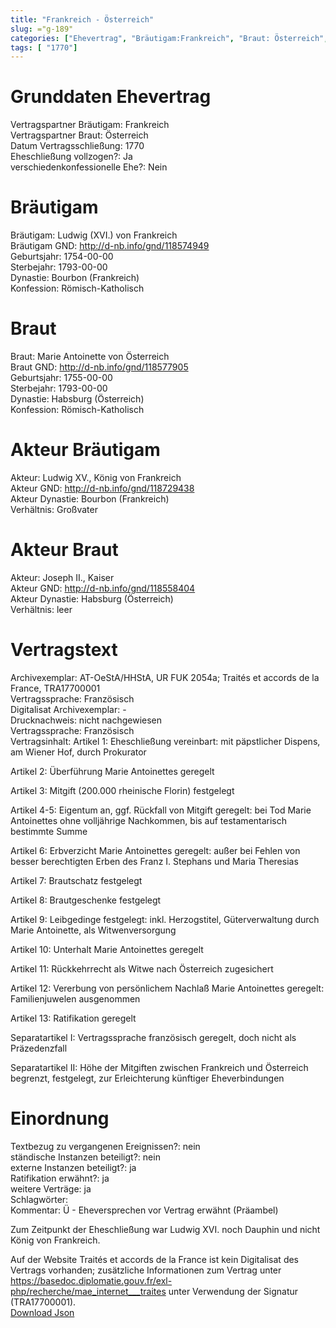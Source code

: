 ```yaml
---
title: "Frankreich - Österreich"
slug: ="g-189"
categories: ["Ehevertrag", "Bräutigam:Frankreich", "Braut: Österreich", "Eheschließung vollzogen?:Ja", "verschiedenkonfessionelle Ehe?:Nein", "Dynastie Bräutigam:Bourbon (Frankreich)", "Akteur Bräutigam:Ludwig XV., König von Frankreich", "Akteur Braut:Joseph II., Kaiser", "Textbezug?:nein", "Ständisch?:nein", "Ratifikation?:ja", "Sonstiges?:ja", "Bräutigam:Frankreich", "Braut: Österreich"]
tags: [ "1770"]
---
```

<!--more-->

# Grunddaten Ehevertrag

Vertragspartner Bräutigam: Frankreich<br>
Vertragspartner Braut: Österreich<br>
Datum Vertragsschließung: 1770<br>
Eheschließung vollzogen?: Ja<br>
verschiedenkonfessionelle Ehe?: Nein<br>
# Bräutigam

Bräutigam: Ludwig (XVI.) von Frankreich<br>
Bräutigam GND: http://d-nb.info/gnd/118574949<br>
Geburtsjahr: 1754-00-00<br>
Sterbejahr: 1793-00-00<br>
Dynastie: Bourbon (Frankreich)<br>
Konfession: Römisch-Katholisch<br>
# Braut

Braut: Marie Antoinette von Österreich<br>
Braut GND: http://d-nb.info/gnd/118577905<br>
Geburtsjahr: 1755-00-00<br>
Sterbejahr: 1793-00-00<br>
Dynastie: Habsburg (Österreich)<br>
Konfession: Römisch-Katholisch<br>
# Akteur Bräutigam

Akteur: Ludwig XV., König von Frankreich<br>
Akteur GND: http://d-nb.info/gnd/118729438<br>
Akteur Dynastie: Bourbon (Frankreich)<br>
Verhältnis: Großvater<br>
# Akteur Braut

Akteur: Joseph II., Kaiser<br>
Akteur GND: http://d-nb.info/gnd/118558404<br>
Akteur Dynastie: Habsburg (Österreich)<br>
Verhältnis: leer<br>
# Vertragstext

Archivexemplar:  AT-OeStA/HHStA, UR FUK 2054a; Traités et accords de la France, TRA17700001<br>
Vertragssprache: Französisch<br>
Digitalisat Archivexemplar: -<br>
Drucknachweis: nicht nachgewiesen<br>
Vertragssprache: Französisch<br>
Vertragsinhalt: Artikel 1: Eheschließung vereinbart: mit päpstlicher Dispens, am Wiener Hof, durch Prokurator

Artikel 2: Überführung Marie Antoinettes geregelt

Artikel 3: Mitgift (200.000 rheinische Florin) festgelegt

Artikel 4-5: Eigentum an, ggf. Rückfall von Mitgift geregelt: bei Tod Marie Antoinettes ohne volljährige Nachkommen, bis auf testamentarisch bestimmte Summe

Artikel 6: Erbverzicht Marie Antoinettes geregelt: außer bei Fehlen von besser berechtigten Erben des Franz I. Stephans und Maria Theresias

Artikel 7: Brautschatz festgelegt

Artikel 8: Brautgeschenke festgelegt

Artikel 9: Leibgedinge festgelegt: inkl. Herzogstitel, Güterverwaltung durch Marie Antoinette, als Witwenversorgung

Artikel 10: Unterhalt Marie Antoinettes geregelt

Artikel 11: Rückkehrrecht als Witwe nach Österreich zugesichert

Artikel 12: Vererbung von persönlichem Nachlaß Marie Antoinettes geregelt: Familienjuwelen ausgenommen

Artikel 13: Ratifikation geregelt

Separatartikel I: Vertragssprache französisch geregelt, doch nicht als Präzedenzfall 

Separatartikel II: Höhe der Mitgiften zwischen Frankreich und Österreich begrenzt, festgelegt, zur Erleichterung künftiger Eheverbindungen<br>
# Einordnung

Textbezug zu vergangenen Ereignissen?: nein<br>
ständische Instanzen beteiligt?: nein<br>
externe Instanzen beteiligt?: ja<br>
Ratifikation erwähnt?: ja<br>
weitere Verträge: ja<br>
Schlagwörter: <br>
Kommentar: Ü - Eheversprechen vor Vertrag erwähnt (Präambel)

Zum Zeitpunkt der Eheschließung war Ludwig XVI. noch Dauphin und nicht König von Frankreich.

Auf der Website Traités et accords de la France ist kein Digitalisat des Vertrags vorhanden; zusätzliche Informationen zum Vertrag unter https://basedoc.diplomatie.gouv.fr/exl-php/recherche/mae_internet___traites unter Verwendung der Signatur (TRA17700001).<br>
[Download Json](/vertraege/vertrag-189.json)